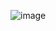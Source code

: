 
![image](https://user-images.githubusercontent.com/68062328/227060881-09e4dac3-d49f-453b-aba2-3164a600ac8d.png)
